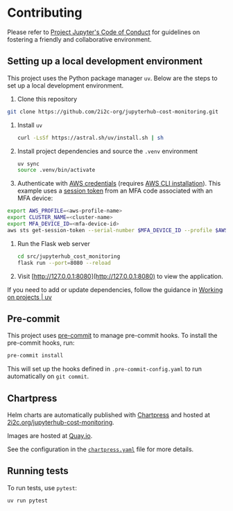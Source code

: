 # Contributing

Please refer to [Project Jupyter's Code of Conduct](https://github.com/jupyter/governance/blob/HEAD/conduct/code_of_conduct.md) for guidelines on fostering a friendly and collaborative environment.

## Setting up a local development environment

This project uses the Python package manager `uv`. Below are the steps to set up a local development environment.

1. Clone this repository

  ```bash
  git clone https://github.com/2i2c-org/jupyterhub-cost-monitoring.git
  ```

1. Install `uv`

   ```bash
   curl -LsSf https://astral.sh/uv/install.sh | sh
   ```

1. Install project dependencies and source the `.venv` environment

   ```bash
   uv sync
   source .venv/bin/activate
   ```

1. Authenticate with [AWS credentials](https://docs.aws.amazon.com/cli/v1/userguide/cli-configure-files.html) (requires [AWS CLI installation](https://docs.aws.amazon.com/cli/latest/userguide/getting-started-install.html)). This example uses a [session token](https://docs.aws.amazon.com/cli/latest/userguide/getting-started-install.html) from an MFA code associated with an MFA device:

  ```bash
  export AWS_PROFILE=<aws-profile-name>
  export CLUSTER_NAME=<cluster-name>
  export MFA_DEVICE_ID=<mfa-device-id>
  aws sts get-session-token --serial-number $MFA_DEVICE_ID --profile $AWS_PROFILE --token-code ******
  ```

1. Run the Flask web server

   ```bash
   cd src/jupyterhub_cost_monitoring
   flask run --port=8080 --reload
   ```

1. Visit [http://127.0.0.1:8080](http://127.0.0.1:8080) to view the application.

If you need to add or update dependencies, follow the guidance in [Working on projects | uv](https://docs.astral.sh/uv/guides/projects/#managing-dependencies)

## Pre-commit

This project uses [pre-commit](https://pre-commit.com/) to manage pre-commit hooks. To install the pre-commit hooks, run:

```bash
pre-commit install
```

This will set up the hooks defined in `.pre-commit-config.yaml` to run automatically on `git commit`.

## Chartpress

Helm charts are automatically published with [Chartpress](https://github.com/jupyterhub/chartpress) and hosted at [2i2c.org/jupyterhub-cost-monitoring](https://2i2c.org/jupyterhub-cost-monitoring/).

Images are hosted at [Quay.io](https://quay.io/repository/2i2c/jupyterhub-cost-monitoring).

See the configuration in the [`chartpress.yaml`](https://github.com/2i2c-org/jupyterhub-cost-monitoring/blob/main/chartpress.yaml) file for more details.

## Running tests

To run tests, use `pytest`:

```bash
uv run pytest
```
